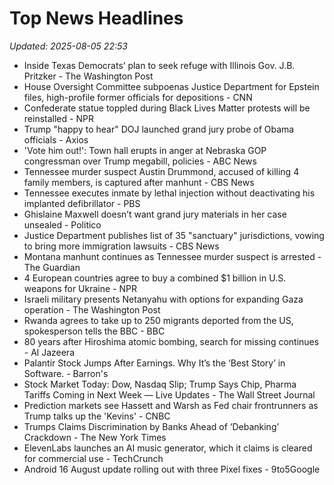 # Top News Headlines

_Updated: 2025-08-05 22:53_

- Inside Texas Democrats’ plan to seek refuge with Illinois Gov. J.B. Pritzker - The Washington Post
- House Oversight Committee subpoenas Justice Department for Epstein files, high-profile former officials for depositions - CNN
- Confederate statue toppled during Black Lives Matter protests will be reinstalled - NPR
- Trump "happy to hear" DOJ launched grand jury probe of Obama officials - Axios
- 'Vote him out!': Town hall erupts in anger at Nebraska GOP congressman over Trump megabill, policies - ABC News
- Tennessee murder suspect Austin Drummond, accused of killing 4 family members, is captured after manhunt - CBS News
- Tennessee executes inmate by lethal injection without deactivating his implanted defibrillator - PBS
- Ghislaine Maxwell doesn’t want grand jury materials in her case unsealed - Politico
- Justice Department publishes list of 35 "sanctuary" jurisdictions, vowing to bring more immigration lawsuits - CBS News
- Montana manhunt continues as Tennessee murder suspect is arrested - The Guardian
- 4 European countries agree to buy a combined $1 billion in U.S. weapons for Ukraine - NPR
- Israeli military presents Netanyahu with options for expanding Gaza operation - The Washington Post
- Rwanda agrees to take up to 250 migrants deported from the US, spokesperson tells the BBC - BBC
- 80 years after Hiroshima atomic bombing, search for missing continues - Al Jazeera
- Palantir Stock Jumps After Earnings. Why It’s the ‘Best Story’ in Software. - Barron's
- Stock Market Today: Dow, Nasdaq Slip; Trump Says Chip, Pharma Tariffs Coming in Next Week — Live Updates - The Wall Street Journal
- Prediction markets see Hassett and Warsh as Fed chair frontrunners as Trump talks up the 'Kevins' - CNBC
- Trumps Claims Discrimination by Banks Ahead of ‘Debanking’ Crackdown - The New York Times
- ElevenLabs launches an AI music generator, which it claims is cleared for commercial use - TechCrunch
- Android 16 August update rolling out with three Pixel fixes - 9to5Google